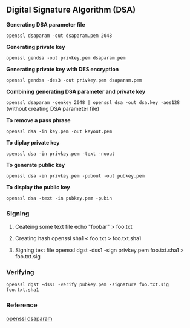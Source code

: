 ## Digital Signature Algorithm (DSA)

**Generating DSA parameter file**

``openssl dsaparam -out dsaparam.pem 2048``

**Generating private key**

``openssl gendsa -out privkey.pem dsaparam.pem``

**Generating private key with DES encryption**

``openssl gendsa -des3 -out privkey.pem dsaparam.pem``

**Combining generating DSA parameter and private key**

``openssl dsaparam -genkey 2048 | openssl dsa -out dsa.key -aes128``    (without creating DSA parameter file)

**To remove a pass phrase**

``openssl dsa -in key.pem -out keyout.pem``

**To diplay private key**

``openssl dsa -in privkey.pem -text -noout``

**To generate public key**

``openssl dsa -in privkey.pem -pubout -out pubkey.pem``

**To display the public key**

``openssl dsa -text -in pubkey.pem -pubin``

### Signing

1. Ceateing some text file
echo "foobar" > foo.txt

2. Creating hash
openssl sha1 < foo.txt > foo.txt.sha1

3. Signing text file
openssl dgst -dss1 -sign privkey.pem foo.txt.sha1 > foo.txt.sig

### Verifying 

``openssl dgst -dss1 -verify pubkey.pem -signature foo.txt.sig foo.txt.sha1``

### Reference

[openssl dsaparam](https://www.openssl.org/docs/manmaster/man1/enc.html)
